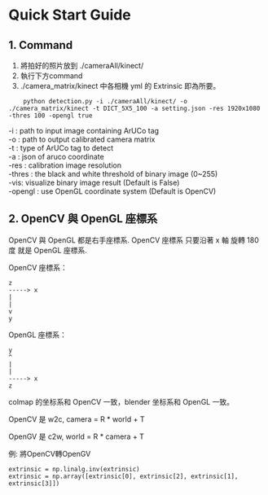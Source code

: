 # Quick Start Guide

## 1. Command
1. 將拍好的照片放到 ./cameraAll/kinect/
2. 執行下方command
3. ./camera_matrix/kinect 中各相機 yml 的 Extrinsic 即為所要。 
```python=
    python detection.py -i ./cameraAll/kinect/ -o ./camera_matrix/kinect -t DICT_5X5_100 -a setting.json -res 1920x1080 -thres 100 -opengl true
```
-i : path to input image containing ArUCo tag  
-o : path to output calibrated camera matrix    
-t : type of ArUCo tag to detect  
-a : json of aruco coordinate  
-res : calibration image resolution  
-thres : the black and white threshold of binary image (0~255)  
-vis: visualize binary image result (Default is False)  
-opengl : use OpenGL coordinate system (Default is OpenCV)

## 2.  OpenCV 與 OpenGL 座標系
OpenCV 與 OpenGL 都是右手座標系. OpenCV 座標系 只要沿著 x 軸 旋轉 180 度 就是 OpenGL 座標系.

OpenCV 座標系：
```
z
-----> x
|
|
v
y
```
OpenGL 座標系：
```
y
^
|
|
-----> x
z
```
colmap 的坐标系和 OpenCV 一致，blender 坐标系和 OpenGL 一致。

OpenCV 是 w2c, camera = R * world + T

OpenGV 是 c2w, world = R * camera + T

例: 將OpenCV轉OpenGV
```
extrinsic = np.linalg.inv(extrinsic)
extrinsic = np.array([extrinsic[0], extrinsic[2], extrinsic[1], extrinsic[3]])
```


